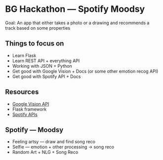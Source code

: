 # BG Hackathon — Spotify Moodsy

Goal: An app that either takes a photo or a drawing and recommends a track based on some properties

## Things to focus on

- Learn Flask
- Learn REST API + everything API
- Working with JSON + Python
- Get good with Google Vision + Docs (or some other emotion recog API)
- Get good with Spotify API + Docs

## Resources

- [Google Vision API](https://cloud.google.com/vision)
- Flask framework
- [Spotify APIs](https://developer.spotify.com/discover/)

## Spotify — Moodsy

- Feeling artsy — draw and find song reco
- Selfie — emotion + other processing → song reco
- Random Art + NLG + Song Reco